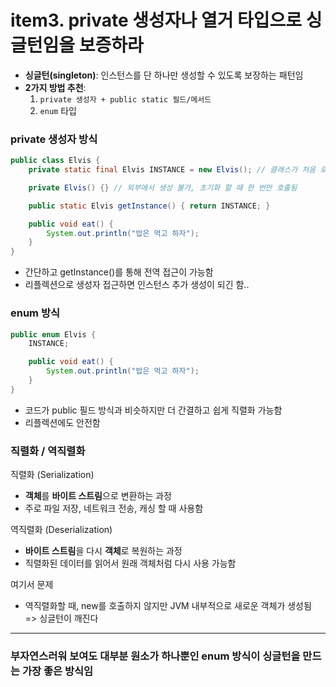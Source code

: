 # item3. private 생성자나 열거 타입으로 싱글턴임을 보증하라

-   **싱글턴(singleton)**: 인스턴스를 단 하나만 생성할 수 있도록 보장하는 패턴임
-   **2가지 방법 추천**:
    1. `private 생성자 + public static 필드/메서드`
    2. `enum` 타입

### private 생성자 방식

```java
public class Elvis {
    private static final Elvis INSTANCE = new Elvis(); // 클래스가 처음 로딩될 때 딱 한 번만 실행됨

    private Elvis() {} // 외부에서 생성 불가, 초기화 할 때 한 번만 호출됨

    public static Elvis getInstance() { return INSTANCE; }

    public void eat() {
        System.out.println("밥은 먹고 하자");
    }
}
```

-   간단하고 getInstance()를 통해 전역 접근이 가능함
-   리플렉션으로 생성자 접근하면 인스턴스 추가 생성이 되긴 함..

### enum 방식

```java
public enum Elvis {
    INSTANCE;

    public void eat() {
        System.out.println("밥은 먹고 하자");
    }
}
```

-   코드가 public 필드 방식과 비슷하지만 더 간결하고 쉽게 직렬화 가능함
-   리플렉션에도 안전함

### 직렬화 / 역직렬화

직렬화 (Serialization)

-   **객체**를 **바이트 스트림**으로 변환하는 과정
-   주로 파일 저장, 네트워크 전송, 캐싱 할 때 사용함

역직렬화 (Deserialization)

-   **바이트 스트림**을 다시 **객체**로 복원하는 과정
-   직렬화된 데이터를 읽어서 원래 객체처럼 다시 사용 가능함

여기서 문제

-   역직렬화할 때, new를 호출하지 않지만 JVM 내부적으로 새로운 객체가 생성됨
    => 싱글턴이 깨진다

---

### 부자연스러워 보여도 대부분 원소가 하나뿐인 enum 방식이 싱글턴을 만드는 가장 좋은 방식임
